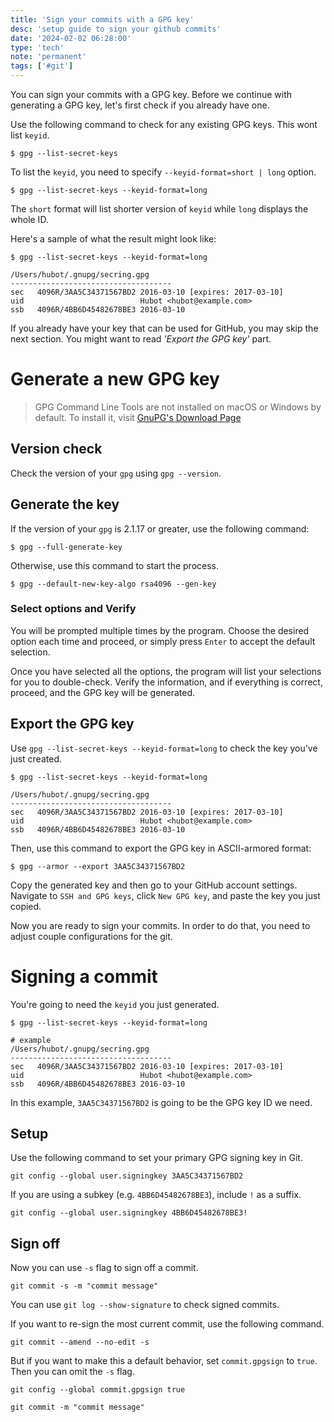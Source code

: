```yaml
---
title: 'Sign your commits with a GPG key'
desc: 'setup guide to sign your github commits'
date: '2024-02-02 06:28:00'
type: 'tech'
note: 'permanent'
tags: ['#git']
---
```


You can sign your commits with a GPG key. Before we continue with generating a GPG key, let's first check if you already have one.

Use the following command to check for any existing GPG keys. This wont list `keyid`.

```shell
$ gpg --list-secret-keys
```

To list the `keyid`, you need to specify `--keyid-format=short | long` option.

```shell
$ gpg --list-secret-keys --keyid-format=long
```

The `short` format will list shorter version of `keyid` while `long` displays the whole ID.

Here's a sample of what the result might look like:

```shell
$ gpg --list-secret-keys --keyid-format=long

/Users/hubot/.gnupg/secring.gpg
------------------------------------
sec   4096R/3AA5C34371567BD2 2016-03-10 [expires: 2017-03-10]
uid                          Hubot <hubot@example.com>
ssb   4096R/4BB6D45482678BE3 2016-03-10
```

If you already have your key that can be used for GitHub, you may skip the next section. You might want to read _'Export the GPG key'_ part.

# Generate a new GPG key

> GPG Command Line Tools are not installed on macOS or Windows by default. To install it, visit [GnuPG's Download Page](https://www.gnupg.org/download/)

## Version check

Check the version of your `gpg` using `gpg --version`. 

## Generate the key

If the version of your `gpg` is 2.1.17 or greater, use the following command:
```shell
$ gpg --full-generate-key
```

Otherwise, use this command to start the process.
```shell
$ gpg --default-new-key-algo rsa4096 --gen-key
```

### Select options and Verify

You will be prompted multiple times by the program. Choose the desired option each time and proceed, or simply press `Enter` to accept the default selection.

Once you have selected all the options, the program will list your selections for you to double-check. Verify the information, and if everything is correct, proceed, and the GPG key will be generated.

## Export the GPG key

Use `gpg --list-secret-keys --keyid-format=long` to check the key you've just created.

```shell
$ gpg --list-secret-keys --keyid-format=long

/Users/hubot/.gnupg/secring.gpg
------------------------------------
sec   4096R/3AA5C34371567BD2 2016-03-10 [expires: 2017-03-10]
uid                          Hubot <hubot@example.com>
ssb   4096R/4BB6D45482678BE3 2016-03-10
```

Then, use this command to export the GPG key in ASCII-armored format:

```shell
$ gpg --armor --export 3AA5C34371567BD2
```

Copy the generated key and then go to your GitHub account settings.
Navigate to `SSH and GPG keys`, click `New GPG key`, and paste the key you just copied.

Now you are ready to sign your commits. In order to do that, you need to adjust couple configurations for the git.

# Signing a commit

You're going to need the `keyid` you just generated. 

```shell
$ gpg --list-secret-keys --keyid-format=long

# example
/Users/hubot/.gnupg/secring.gpg
------------------------------------
sec   4096R/3AA5C34371567BD2 2016-03-10 [expires: 2017-03-10]
uid                          Hubot <hubot@example.com>
ssb   4096R/4BB6D45482678BE3 2016-03-10
```

In this example, `3AA5C34371567BD2` is going to be the GPG key ID we need.

## Setup

Use the following command to set your primary GPG signing key in Git.
```shell
git config --global user.signingkey 3AA5C34371567BD2
```

If you are using a subkey (e.g. `4BB6D45482678BE3`), include `!` as a suffix.

```shell
git config --global user.signingkey 4BB6D45482678BE3!
```

## Sign off

Now you can use `-s` flag to sign off a commit.

```shell
git commit -s -m "commit message"
```

You can use `git log --show-signature` to check signed commits.

If you want to re-sign the most current commit, use the following command.
```shell
git commit --amend --no-edit -s
```

But if you want to make this a default behavior, set `commit.gpgsign` to `true`. Then you can omit the `-s` flag.

```shell
git config --global commit.gpgsign true

git commit -m "commit message"
```
